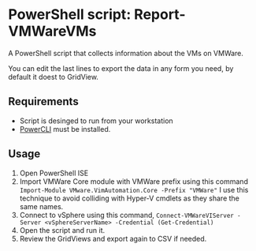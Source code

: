 # PowerShell script: Report-VMWareVMs
A PowerShell script that collects information about the VMs on VMWare.

You can edit the last lines to export the data in any form you need, by default it doest to GridView.

## Requirements

- Script is desinged to run from your workstation
- [PowerCLI](https://www.powershellgallery.com/packages/VMware.PowerCLI) must be installed. 


## Usage
1. Open PowerShell ISE
1. Import VMWare Core module with VMWare prefix using this command
    `Import-Module VMware.VimAutomation.Core -Prefix "VMWare"`
   I use this technique to avoid colliding with Hyper-V cmdlets as they share the same names.
2. Connect to vSphere using this command,
    `Connect-VMWareVIServer -Server <vSphereServerName> -Credential (Get-Credential)`
4. Open the script and run it.
5. Review the GridViews and export again to CSV if needed.
